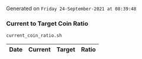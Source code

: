 Generated on `Friday 24-September-2021 at 08:39:48`

### Current to Target Coin Ratio
`current_coin_ratio.sh`

Date|Current|Target|Ratio
---|---|---|---
